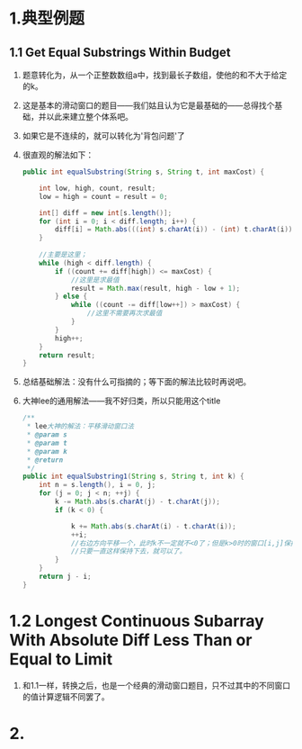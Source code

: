 # 1.典型例题
## 1.1 Get Equal Substrings Within Budget
1.  题意转化为，从一个正整数数组a中，找到最长子数组，使他的和不大于给定的k。
2.  这是基本的滑动窗口的题目——我们姑且认为它是最基础的——总得找个基础，并以此来建立整个体系吧。
3.  如果它是不连续的，就可以转化为'背包问题'了
4.  很直观的解法如下：

    ```java
    public int equalSubstring(String s, String t, int maxCost) {
    
        int low, high, count, result;
        low = high = count = result = 0;
    
        int[] diff = new int[s.length()];
        for (int i = 0; i < diff.length; i++) {
            diff[i] = Math.abs(((int) s.charAt(i)) - (int) t.charAt(i));
        }
        
        //主要是这里；
        while (high < diff.length) {
            if ((count += diff[high]) <= maxCost) {
                //这里是求最值
                result = Math.max(result, high - low + 1);
            } else {
                while ((count -= diff[low++]) > maxCost) {
                    //这里不需要再次求最值
                }
            }
            high++;
        }
        return result;
    }
    ```
5.  总结基础解法：没有什么可指摘的；等下面的解法比较时再说吧。
6.  大神lee的通用解法——我不好归类，所以只能用这个title
    ```JAVA
    /**
     * lee大神的解法：平移滑动窗口法
     * @param s
     * @param t
     * @param k
     * @return
     */
    public int equalSubstring1(String s, String t, int k) {
        int n = s.length(), i = 0, j;
        for (j = 0; j < n; ++j) {
            k -= Math.abs(s.charAt(j) - t.charAt(j));
            if (k < 0) {

                k += Math.abs(s.charAt(i) - t.charAt(i));
                ++i;
                //右边方向平移一个，此时k不一定就不<0了；但是k>0时的窗口[i,j]保持了下来，因为平移嘛
                //只要一直这样保持下去，就可以了。
            }
        }
        return j - i;
    }
    
    ```

# 1.2 Longest Continuous Subarray With Absolute Diff Less Than or Equal to Limit
1.  和1.1一样，转换之后，也是一个经典的滑动窗口题目，只不过其中的不同窗口的值计算逻辑不同罢了。


# 2.